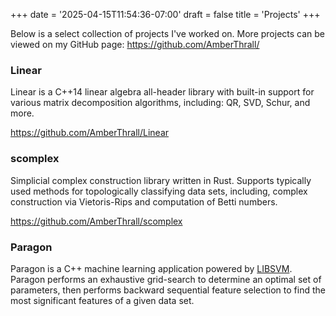 +++
date = '2025-04-15T11:54:36-07:00'
draft = false 
title = 'Projects'
+++

Below is a select collection of projects I've worked on.
More projects can be viewed on my GitHub page: https://github.com/AmberThrall/

### Linear

Linear is a C++14 linear algebra all-header library with built-in support for various matrix decomposition algorithms, including: QR, SVD, Schur, and more.

https://github.com/AmberThrall/Linear

### scomplex

Simplicial complex construction library written in Rust.
Supports typically used methods for topologically classifying data sets, including, complex construction via Vietoris-Rips and computation of Betti numbers.

https://github.com/AmberThrall/scomplex

### Paragon

Paragon is a C++ machine learning application powered by [LIBSVM](https://www.csie.ntu.edu.tw/~cjlin/libsvm/).
Paragon performs an exhaustive grid-search to determine an optimal set of parameters, then performs backward sequential feature selection to find the most significant features of a given data set.
